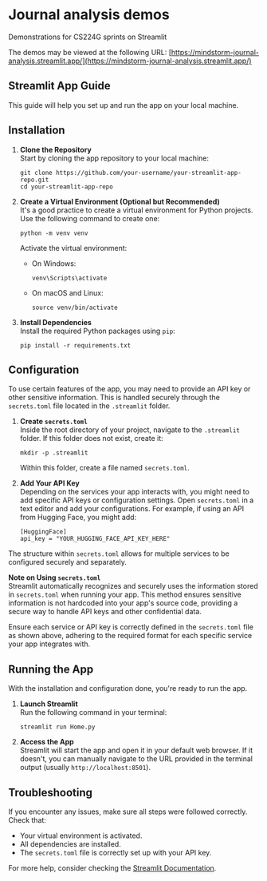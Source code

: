 # Journal analysis demos

Demonstrations for CS224G sprints on Streamlit

The demos may be viewed at the following URL: [https://mindstorm-journal-analysis.streamlit.app/](https://mindstorm-journal-analysis.streamlit.app/)

## Streamlit App Guide

This guide will help you set up and run the app on your local machine.

Installation
------------

1.  **Clone the Repository**  
    Start by cloning the app repository to your local machine:
    
        git clone https://github.com/your-username/your-streamlit-app-repo.git
        cd your-streamlit-app-repo
    
2.  **Create a Virtual Environment (Optional but Recommended)**  
    It's a good practice to create a virtual environment for Python projects. Use the following command to create one:
    
        python -m venv venv
    
    Activate the virtual environment:
    *   On Windows:
        
            venv\Scripts\activate
        
    *   On macOS and Linux:
        
            source venv/bin/activate
        
3.  **Install Dependencies**  
    Install the required Python packages using `pip`:
    
        pip install -r requirements.txt
    

Configuration
-------------

To use certain features of the app, you may need to provide an API key or other sensitive information. This is handled securely through the `secrets.toml` file located in the `.streamlit` folder.

1.  **Create `secrets.toml`**  
    Inside the root directory of your project, navigate to the `.streamlit` folder. If this folder does not exist, create it:
    
        mkdir -p .streamlit
    
    Within this folder, create a file named `secrets.toml`.
2.  **Add Your API Key**  
    Depending on the services your app interacts with, you might need to add specific API keys or configuration settings. Open `secrets.toml` in a text editor and add your configurations. For example, if using an API from Hugging Face, you might add:
    
        [HuggingFace]
        api_key = "YOUR_HUGGING_FACE_API_KEY_HERE"
    
The structure within `secrets.toml` allows for multiple services to be configured securely and separately.

**Note on Using `secrets.toml`**  
Streamlit automatically recognizes and securely uses the information stored in `secrets.toml` when running your app. This method ensures sensitive information is not hardcoded into your app's source code, providing a secure way to handle API keys and other confidential data.

Ensure each service or API key is correctly defined in the `secrets.toml` file as shown above, adhering to the required format for each specific service your app integrates with.

Running the App
---------------

With the installation and configuration done, you're ready to run the app.

1.  **Launch Streamlit**  
    Run the following command in your terminal:
    
        streamlit run Home.py
    
2.  **Access the App**  
    Streamlit will start the app and open it in your default web browser. If it doesn't, you can manually navigate to the URL provided in the terminal output (usually `http://localhost:8501`).

Troubleshooting
---------------

If you encounter any issues, make sure all steps were followed correctly. Check that:

*   Your virtual environment is activated.
*   All dependencies are installed.
*   The `secrets.toml` file is correctly set up with your API key.

For more help, consider checking the [Streamlit Documentation](https://docs.streamlit.io).

